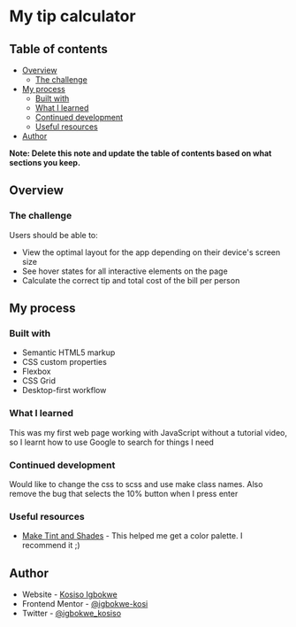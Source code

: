 # My tip calculator

## Table of contents

- [Overview](#overview)
  - [The challenge](#the-challenge)
- [My process](#my-process)
  - [Built with](#built-with)
  - [What I learned](#what-i-learned)
  - [Continued development](#continued-development)
  - [Useful resources](#useful-resources)
- [Author](#author)

**Note: Delete this note and update the table of contents based on what sections you keep.**

## Overview

### The challenge

Users should be able to:

- View the optimal layout for the app depending on their device's screen size
- See hover states for all interactive elements on the page
- Calculate the correct tip and total cost of the bill per person

## My process

### Built with

- Semantic HTML5 markup
- CSS custom properties
- Flexbox
- CSS Grid
- Desktop-first workflow

### What I learned

This was my first web page working with JavaScript without a tutorial video, so I learnt how to use Google to search for things I need

### Continued development

Would like to change the css to scss and use make class names. Also remove the bug that selects the 10% button when I press enter

### Useful resources

- [Make Tint and Shades](https://maketintsandshades.com/) - This helped me get a color palette. I recommend it ;)

## Author

- Website - [Kosiso Igbokwe](https://www.kosiso.netlify.app)
- Frontend Mentor - [@igbokwe-kosi](https://www.frontendmentor.io/profile/igbokwe-kosi)
- Twitter - [@igbokwe_kosiso](https://www.twitter.com/igbokwe_kosiso)
